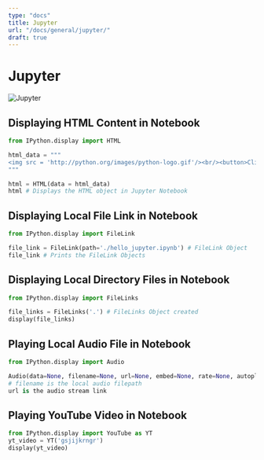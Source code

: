 ```yaml
---
type: "docs"
title: Jupyter
url: "/docs/general/jupyter/"
draft: true
---
```


# Jupyter

![Jupyter](https://miro.medium.com/v2/resize:fit:720/format:webp/1*wOHyKy6fl3ltcBMNpCvC6Q.png)

## Displaying HTML Content in Notebook

```python
from IPython.display import HTML

html_data = """
<img src = 'http://python.org/images/python-logo.gif'/><br/><button>Click Me</button>
"""

html = HTML(data = html_data)
html # Displays the HTML object in Jupyter Notebook
```

## Displaying Local File Link in Notebook

```python
from IPython.display import FileLink

file_link = FileLink(path='./hello_jupyter.ipynb') # FileLink Object
file_link # Prints the FileLink Objects
```

## Displaying Local Directory Files in Notebook

```python
from IPython.display import FileLinks

file_links = FileLinks('.') # FileLinks Object created
display(file_links)
```

## Playing Local Audio File in Notebook

```python
from IPython.display import Audio

Audio(data=None, filename=None, url=None, embed=None, rate=None, autoplay=False)
# filename is the local audio filepath
url is the audio stream link
```

## Playing YouTube Video in Notebook

```python
from IPython.display import YouTube as YT
yt_video = YT('gsjijkrngr')
display(yt_video)
```
